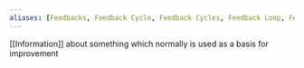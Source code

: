```yaml
---
aliases: [Feedbacks, Feedback Cycle, Feedback Cycles, Feedback Loop, Feedback Loops]
---
```


[[Information]] about something which normally is used as a basis for improvement
